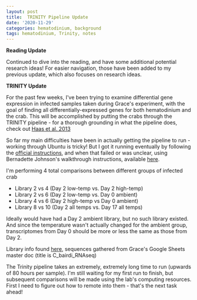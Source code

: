 ```yaml
---
layout: post
title:  TRINITY Pipeline Update
date: '2020-11-29'
categories: hematodinium, background
tags: hematodinium, Trinity, notes
---
```


**Reading Update**

Continued to dive into the reading, and have some additional potential research ideas! For easier navigation, those have been added to my previous update, which also focuses on research ideas.

**TRINITY Update**

For the past few weeks, I've been trying to examine differential gene expression in infected samples taken during Grace's experiment, with the goal of finding all differentially-expressed genes for both hematodinium and the crab. This will be accomplished by putting the crabs through the TRINITY pipeline - for a thorough grounding in what the pipeline does, check out [Haas et al. 2013](https://www.researchgate.net/publication/279835240_De_novo_transcript_sequence_reconstruction_from_RNA-Seq_reference_generation_and_analysis_with_Trinity)

So far my main difficulties have been in actually getting the pipeline to run - working through Ubuntu is tricky! But I got it running eventually by following the [official instructions](https://github.com/trinityrnaseq/trinityrnaseq/wiki/Running-Trinity), and when that failed or was unclear, using Bernadette Johnson's walkthrough instructions, available [here](https://bernadettebiology.weebly.com/protocols--tutorials.html). 

I'm performing 4 total comparisons between different groups of infected crab
- Library 2 vs 4 (Day 2 low-temp vs. Day 2 high-temp)
- Library 2 vs 6 (Day 2 low-temp vs. Day 0 ambient)
- Library 4 vs 6 (Day 2 high-temp vs Day 0 ambient)
- Library 8 vs 10 (Day 2 all temps vs. Day 17 all temps)

Ideally would have had a Day 2 ambient library, but no such library existed. And since the temperature wasn't actually changed for the ambient group, transcriptomes from Day 0 should be more or less the same as those from Day 2.

Library info found [here](https://github.com/RobertsLab/paper-tanner-crab/blob/master/supplementary-information/S2-RNAsequ-libraries.csv), sequences gathered from Grace's Google Sheets master doc (title is C_bairdi_RNAseq)

The Trinity pipeline takes an extremely, extremely long time to run (upwards of 80 hours per sample). I'm still waiting for my first run to finish, but subsequent comparisons will be made using the lab's computing resources. First I need to figure out how to remote into them - that's the next task ahead!

